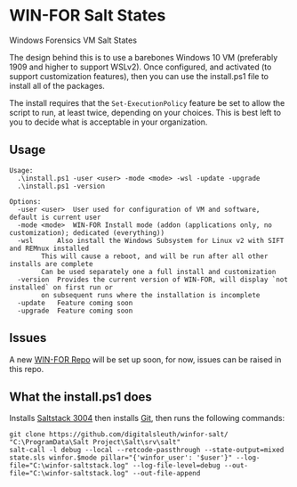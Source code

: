 # WIN-FOR Salt States
Windows Forensics VM Salt States

The design behind this is to use a barebones Windows 10 VM (preferably 1909 and higher to support WSLv2).
Once configured, and activated (to support customization features), then you can use the install.ps1 file to
install all of the packages.

The install requires that the `Set-ExecutionPolicy` feature be set to allow the script to run, at least twice, depending on your choices.
This is best left to you to decide what is acceptable in your organization.

## Usage
```text
Usage:
  .\install.ps1 -user <user> -mode <mode> -wsl -update -upgrade
  .\install.ps1 -version

Options:
  -user <user>	User used for configuration of VM and software, default is current user
  -mode <mode>	WIN-FOR Install mode (addon (applications only, no customization); dedicated (everything))
  -wsl		Also install the Windows Subsystem for Linux v2 with SIFT and REMnux installed
		This will cause a reboot, and will be run after all other installs are complete
		Can be used separately one a full install and customization
  -version	Provides the current version of WIN-FOR, will display `not installed` on first run or
		on subsequent runs where the installation is incomplete
  -update	Feature coming soon
  -upgrade	Feature coming soon
```

## Issues

A new [WIN-FOR Repo](https://github.com/digitalsleuth/winfor) will be set up soon, for now, issues can be raised
in this repo.

## What the install.ps1 does

Installs [Saltstack 3004](https://repo.saltproject.io/windows/Salt-Minion-3004-3-Py3-AMD64-Setup.exe) then installs 
[Git](https://git-scm.com/download/win), then runs the following commands:
```
git clone https://github.com/digitalsleuth/winfor-salt/ "C:\ProgramData\Salt Project\Salt\srv\salt"
salt-call -l debug --local --retcode-passthrough --state-output=mixed state.sls winfor.$mode pillar="{'winfor_user': '$user'}" --log-file="C:\winfor-saltstack.log" --log-file-level=debug --out-file="C:\winfor-saltstack.log" --out-file-append
```
